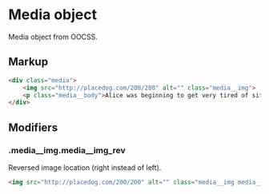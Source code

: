 # Media object

Media object from OOCSS.


## Markup

```html
<div class="media">
	<img src="http://placedog.com/200/200" alt="" class="media__img">
	<p class="media__body">Alice was beginning to get very tired of sitting by her sister on the bank, and of having nothing to do: once or twice she had peeped into the book her sister was reading, but it had no pictures or conversations in it, “and what is the use of a book,” thought Alice “without pictures or conversation?”</p>
</div>
```

## Modifiers

### .media\__img.media\__img_rev

Reversed image location (right instead of left).

```html
<img src="http://placedog.com/200/200" alt="" class="media__img media__img_rev">
```
